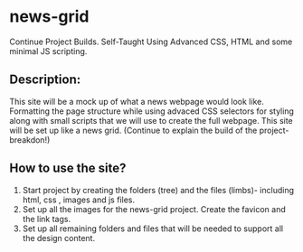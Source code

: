 # news-grid
Continue Project Builds. Self-Taught Using Advanced CSS, HTML and some minimal JS scripting. 


## Description:
This site will be a mock up of what a news webpage would look like. Formatting the page structure while using advaced CSS selectors for styling along with small scripts that we will use to create the full webpage. This site will be set up like a news grid. (Continue to explain the build of the project- breakdon!)

## How to use the site?

1. Start project by creating the folders (tree) and the files (limbs)- including html, css , images and js files.
2. Set up all the images for the news-grid project. Create the favicon and the link tags. 
3. Set up all remaining folders and files that will be needed to support all the design content.
